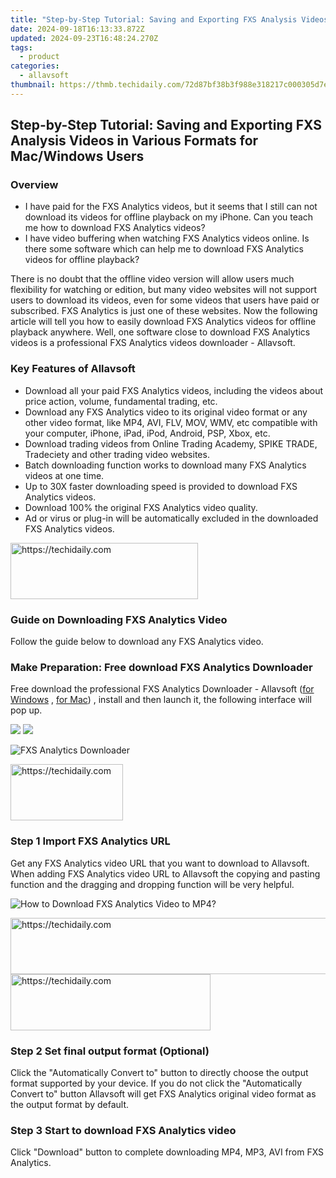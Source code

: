 ```yaml
---
title: "Step-by-Step Tutorial: Saving and Exporting FXS Analysis Videos in Various Formats for Mac/Windows Users"
date: 2024-09-18T16:13:33.872Z
updated: 2024-09-23T16:48:24.270Z
tags:
  - product
categories:
  - allavsoft
thumbnail: https://thmb.techidaily.com/72d87bf38b3f988e318217c000305d7e3da283a047b864a8cf5c572968e745b4.jpg
---
```


## Step-by-Step Tutorial: Saving and Exporting FXS Analysis Videos in Various Formats for Mac/Windows Users

### Overview

* I have paid for the FXS Analytics videos, but it seems that I still can not download its videos for offline playback on my iPhone. Can you teach me how to download FXS Analytics videos?
* I have video buffering when watching FXS Analytics videos online. Is there some software which can help me to download FXS Analytics videos for offline playback?

There is no doubt that the offline video version will allow users much flexibility for watching or edition, but many video websites will not support users to download its videos, even for some videos that users have paid or subscribed. FXS Analytics is just one of these websites. Now the following article will tell you how to easily download FXS Analytics videos for offline playback anywhere. Well, one software close to download FXS Analytics videos is a professional FXS Analytics videos downloader - Allavsoft.

### Key Features of Allavsoft

* Download all your paid FXS Analytics videos, including the videos about price action, volume, fundamental trading, etc.
* Download any FXS Analytics video to its original video format or any other video format, like MP4, AVI, FLV, MOV, WMV, etc compatible with your computer, iPhone, iPad, iPod, Android, PSP, Xbox, etc.
* Download trading videos from Online Trading Academy, SPIKE TRADE, Tradeciety and other trading video websites.
* Batch downloading function works to download many FXS Analytics videos at one time.
* Up to 30X faster downloading speed is provided to download FXS Analytics videos.
* Download 100% the original FXS Analytics video quality.
* Ad or virus or plug-in will be automatically excluded in the downloaded FXS Analytics videos.

<!-- affiliate ads begin -->
<a href="https://aligracehair.sjv.io/c/5597632/1938693/19272" target="_top" id="1938693">
  <img src="//a.impactradius-go.com/display-ad/19272-1938693" border="0" alt="https://techidaily.com" width="300" height="90"/>
</a>
<img height="0" width="0" src="https://aligracehair.sjv.io/i/5597632/1938693/19272" style="position:absolute;visibility:hidden;" border="0" />
<!-- affiliate ads end -->

### Guide on Downloading FXS Analytics Video

Follow the guide below to download any FXS Analytics video.

### Make Preparation: Free download FXS Analytics Downloader

Free download the professional FXS Analytics Downloader - Allavsoft ([for Windows](https://tools.techidaily.com/allavsoft/products/) , [for Mac](https://tools.techidaily.com/allavsoft/products/)) , install and then launch it, the following interface will pop up.

[![](https://www.allavsoft.com/how-to/../images/how-to/free-download-win.jpg)](https://tools.techidaily.com/allavsoft/products/) [![](https://www.allavsoft.com/how-to/../images/how-to/free-download-mac.jpg)](https://tools.techidaily.com/allavsoft/products/)

![FXS Analytics Downloader](https://www.allavsoft.com/how-to/../images/allavsoft/screen-shot-600.jpg)

<!-- affiliate ads begin -->
<a href="https://25home.pxf.io/c/5597632/2148639/16836" target="_top" id="2148639">
  <img src="//a.impactradius-go.com/display-ad/16836-2148639" border="0" alt="https://techidaily.com" width="180" height="90"/>
</a>
<img height="0" width="0" src="https://25home.pxf.io/i/5597632/2148639/16836" style="position:absolute;visibility:hidden;" border="0" />
<!-- affiliate ads end -->

### Step 1 Import FXS Analytics URL

Get any FXS Analytics video URL that you want to download to Allavsoft. When adding FXS Analytics video URL to Allavsoft the copying and pasting function and the dragging and dropping function will be very helpful.

![How to Download FXS Analytics Video to MP4?](https://www.allavsoft.com/how-to/../images/how-to/download-rtmp-video/download-rtmp-video.jpg)

<!-- affiliate ads begin -->
<a href="https://appsumo.8odi.net/c/5597632/2151884/7443" target="_top" id="2151884">
  <img src="//a.impactradius-go.com/display-ad/7443-2151884" border="0" alt="https://techidaily.com" width="728" height="90"/>
</a>
<img height="0" width="0" src="https://appsumo.8odi.net/i/5597632/2151884/7443" style="position:absolute;visibility:hidden;" border="0" />
<!-- affiliate ads end -->

<!-- affiliate ads begin -->
<a href="https://aligracehair.sjv.io/c/5597632/2135401/19272" target="_top" id="2135401">
  <img src="//a.impactradius-go.com/display-ad/19272-2135401" border="0" alt="https://techidaily.com" width="320" height="90"/>
</a>
<img height="0" width="0" src="https://aligracehair.sjv.io/i/5597632/2135401/19272" style="position:absolute;visibility:hidden;" border="0" />
<!-- affiliate ads end -->

### Step 2 Set final output format (Optional)

Click the "Automatically Convert to" button to directly choose the output format supported by your device. If you do not click the "Automatically Convert to" button Allavsoft will get FXS Analytics original video format as the output format by default.

### Step 3 Start to download FXS Analytics video

Click "Download" button to complete downloading MP4, MP3, AVI from FXS Analytics.

<ins class="adsbygoogle"
     style="display:block"
     data-ad-format="autorelaxed"
     data-ad-client="ca-pub-7571918770474297"
     data-ad-slot="1223367746"></ins>

<ins class="adsbygoogle"
     style="display:block"
     data-ad-client="ca-pub-7571918770474297"
     data-ad-slot="8358498916"
     data-ad-format="auto"
     data-full-width-responsive="true"></ins>



